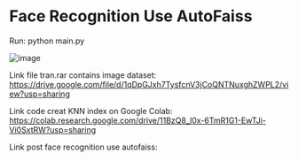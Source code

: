 # Face Recognition Use AutoFaiss
 Run: python main.py

![image](https://user-images.githubusercontent.com/55609951/147119697-7e0c33da-8ecb-4d8c-872b-8362676e6011.png)

Link file tran.rar contains image dataset: https://drive.google.com/file/d/1qDpGJxh7TysfcnV3jCoQNTNuxghZWPL2/view?usp=sharing

Link code creat KNN index on Google Colab: https://colab.research.google.com/drive/11BzQ8_l0x-6TmR1G1-EwTJi-Vi0SxtRW?usp=sharing

Link post face recognition use autofaiss: 
